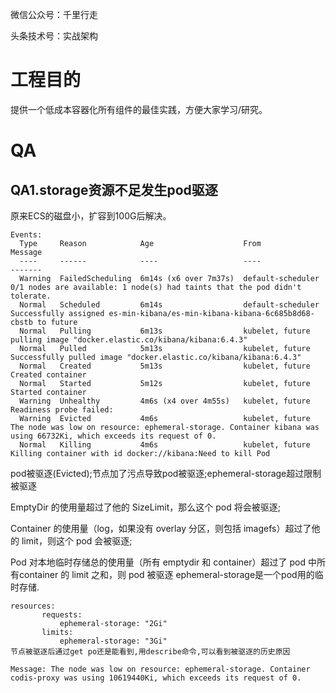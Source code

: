 微信公众号：千里行走

头条技术号：实战架构

# 工程目的

提供一个低成本容器化所有组件的最佳实践，方便大家学习/研究。

# QA

## QA1.storage资源不足发生pod驱逐
原来ECS的磁盘小，扩容到100G后解决。
```
Events:
  Type     Reason            Age                    From               Message
  ----     ------            ----                   ----               -------
  Warning  FailedScheduling  6m14s (x6 over 7m37s)  default-scheduler  0/1 nodes are available: 1 node(s) had taints that the pod didn't tolerate.
  Normal   Scheduled         6m14s                  default-scheduler  Successfully assigned es-min-kibana/es-min-kibana-kibana-6c685b8d68-cbstb to future
  Normal   Pulling           6m13s                  kubelet, future    pulling image "docker.elastic.co/kibana/kibana:6.4.3"
  Normal   Pulled            5m13s                  kubelet, future    Successfully pulled image "docker.elastic.co/kibana/kibana:6.4.3"
  Normal   Created           5m13s                  kubelet, future    Created container
  Normal   Started           5m12s                  kubelet, future    Started container
  Warning  Unhealthy         4m6s (x4 over 4m55s)   kubelet, future    Readiness probe failed:
  Warning  Evicted           4m6s                   kubelet, future    The node was low on resource: ephemeral-storage. Container kibana was using 66732Ki, which exceeds its request of 0.
  Normal   Killing           4m6s                   kubelet, future    Killing container with id docker://kibana:Need to kill Pod
```

pod被驱逐(Evicted);节点加了污点导致pod被驱逐;ephemeral-storage超过限制被驱逐

EmptyDir 的使用量超过了他的 SizeLimit，那么这个 pod 将会被驱逐;

Container 的使用量（log，如果没有 overlay 分区，则包括 imagefs）超过了他的 limit，则这个 pod 会被驱逐;

Pod 对本地临时存储总的使用量（所有 emptydir 和 container）超过了 pod 中所有container 的 limit 之和，则 pod 被驱逐
ephemeral-storage是一个pod用的临时存储.

```
resources:
       requests: 
           ephemeral-storage: "2Gi"
       limits:
           ephemeral-storage: "3Gi"
节点被驱逐后通过get po还是能看到,用describe命令,可以看到被驱逐的历史原因

Message: The node was low on resource: ephemeral-storage. Container codis-proxy was using 10619440Ki, which exceeds its request of 0.
```
